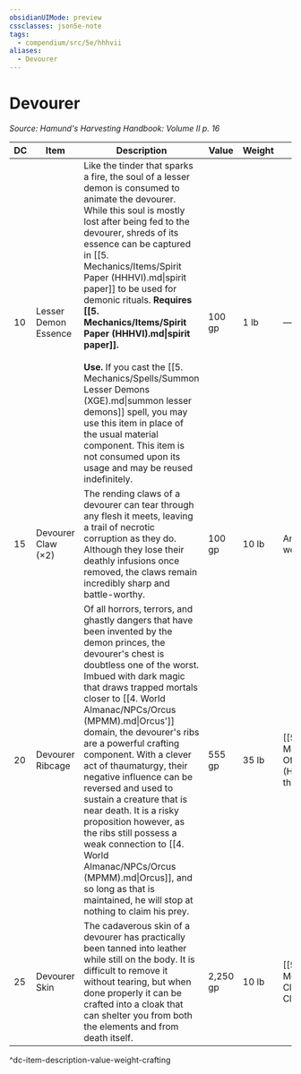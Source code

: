 ```yaml
---
obsidianUIMode: preview
cssclasses: json5e-note
tags:
  - compendium/src/5e/hhhvii
aliases:
  - Devourer
---
```

# Devourer
*Source: Hamund's Harvesting Handbook: Volume II p. 16* 

| DC | Item | Description | Value | Weight | Crafting |
|----|------|-------------|-------|--------|----------|
| 10 | Lesser Demon Essence | Like the tinder that sparks a fire, the soul of a lesser demon is consumed to animate the devourer. While this soul is mostly lost after being fed to the devourer, shreds of its essence can be captured in [[5. Mechanics/Items/Spirit Paper (HHHVI).md\|spirit paper]] to be used for demonic rituals. **Requires [[5. Mechanics/Items/Spirit Paper (HHHVI).md\|spirit paper]].**<br /><br />**Use.** If you cast the [[5. Mechanics/Spells/Summon Lesser Demons (XGE).md\|summon lesser demons]] spell, you may use this item in place of the usual material component. This item is not consumed upon its usage and may be reused indefinitely. | 100 gp | 1 lb | — |
| 15 | Devourer Claw (×2) | The rending claws of a devourer can tear through any flesh it meets, leaving a trail of necrotic corruption as they do. Although they lose their deathly infusions once removed, the claws remain incredibly sharp and battle-worthy. | 100 gp | 10 lb | Any +2 melee slashing weapon except whips |
| 20 | Devourer Ribcage | Of all horrors, terrors, and ghastly dangers that have been invented by the demon princes, the devourer's chest is doubtless one of the worst. Imbued with dark magic that draws trapped mortals closer to [[4. World Almanac/NPCs/Orcus (MPMM).md\|Orcus']] domain, the devourer's ribs are a powerful crafting component. With a clever act of thaumaturgy, their negative influence can be reversed and used to sustain a creature that is near death. It is a risky proposition however, as the ribs still possess a weak connection to [[4. World Almanac/NPCs/Orcus (MPMM).md\|Orcus]], and so long as that is maintained, he will stop at nothing to claim his prey. | 555 gp | 35 lb | [[5. Mechanics/Items/Breastplate Of The Boundary (HHHVII).md\|Breastplate of the Boundary]] |
| 25 | Devourer Skin | The cadaverous skin of a devourer has practically been tanned into leather while still on the body. It is difficult to remove it without tearing, but when done properly it can be crafted into a cloak that can shelter you from both the elements and from death itself. | 2,250 gp | 10 lb | [[5. Mechanics/Items/Necrotic Cloak (HHHVII).md\|Necrotic Cloak]] |
^dc-item-description-value-weight-crafting
